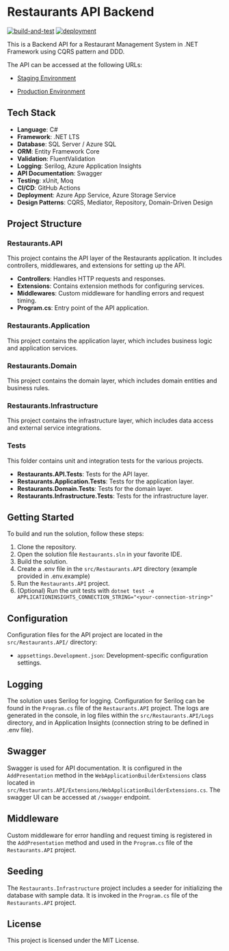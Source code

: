 # Restaurants API Backend

[![build-and-test](https://github.com/abhiroop43/dotnet-restaurants-api/actions/workflows/main.yml/badge.svg)](https://github.com/abhiroop43/dotnet-restaurants-api/actions/workflows/main.yml)
[![deployment](https://github.com/abhiroop43/dotnet-restaurants-api/actions/workflows/release.yml/badge.svg)](https://github.com/abhiroop43/dotnet-restaurants-api/actions/workflows/release.yml)


This is a Backend API for a Restaurant Management System in .NET Framework using CQRS pattern and DDD.

The API can be accessed at the following URLs:

- [Staging Environment](https://restaurants-api-dev-dhbtgce0bnhyfyfq.uaenorth-01.azurewebsites.net)

- [Production Environment](https://abhiroopsantra-restaurants-api-prod.azurewebsites.net)

## Tech Stack

- **Language**: C#
- **Framework**: .NET LTS
- **Database**: SQL Server / Azure SQL
- **ORM**: Entity Framework Core
- **Validation**: FluentValidation
- **Logging**: Serilog, Azure Application Insights
- **API Documentation**: Swagger
- **Testing**: xUnit, Moq
- **CI/CD**: GitHub Actions
- **Deployment**: Azure App Service, Azure Storage Service
- **Design Patterns**: CQRS, Mediator, Repository, Domain-Driven Design

## Project Structure

### Restaurants.API

This project contains the API layer of the Restaurants application. It includes controllers, middlewares, and extensions for setting up the API.

- **Controllers**: Handles HTTP requests and responses.
- **Extensions**: Contains extension methods for configuring services.
- **Middlewares**: Custom middleware for handling errors and request timing.
- **Program.cs**: Entry point of the API application.

### Restaurants.Application

This project contains the application layer, which includes business logic and application services.

### Restaurants.Domain

This project contains the domain layer, which includes domain entities and business rules.

### Restaurants.Infrastructure

This project contains the infrastructure layer, which includes data access and external service integrations.

### Tests

This folder contains unit and integration tests for the various projects.

- **Restaurants.API.Tests**: Tests for the API layer.
- **Restaurants.Application.Tests**: Tests for the application layer.
- **Restaurants.Domain.Tests**: Tests for the domain layer.
- **Restaurants.Infrastructure.Tests**: Tests for the infrastructure layer.

## Getting Started

To build and run the solution, follow these steps:

1. Clone the repository.
2. Open the solution file `Restaurants.sln` in your favorite IDE.
3. Build the solution.
4. Create a .env file in the `src/Restaurants.API` directory (example provided in .env.example)
5. Run the `Restaurants.API` project.
6. (Optional) Run the unit tests with `dotnet test -e APPLICATIONINSIGHTS_CONNECTION_STRING="<your-connection-string>"`

## Configuration

Configuration files for the API project are located in the `src/Restaurants.API/` directory:

- `appsettings.Development.json`: Development-specific configuration settings.

## Logging

The solution uses Serilog for logging. Configuration for Serilog can be found in the `Program.cs` file of the `Restaurants.API` project. The logs are generated in the console, in log files within the `src/Restaurants.API/Logs` directory, and in Application Insights (connection string to be defined in .env file).

## Swagger

Swagger is used for API documentation. It is configured in the `AddPresentation` method in the `WebApplicationBuilderExtensions` class located in `src/Restaurants.API/Extensions/WebApplicationBuilderExtensions.cs`. The swagger UI can be accessed at `/swagger` endpoint.

## Middleware

Custom middleware for error handling and request timing is registered in the `AddPresentation` method and used in the `Program.cs` file of the `Restaurants.API` project.

## Seeding

The `Restaurants.Infrastructure` project includes a seeder for initializing the database with sample data. It is invoked in the `Program.cs` file of the `Restaurants.API` project.

## License

This project is licensed under the MIT License.
